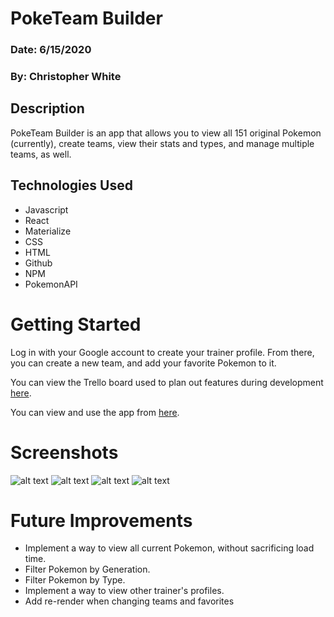 # PokeTeam Builder

### Date: 6/15/2020

### By: Christopher White

## Description

PokeTeam Builder is an app that allows you to view all 151 original Pokemon (currently), create teams, view their stats and types, and manage multiple teams, as well.

## Technologies Used

- Javascript
- React
- Materialize
- CSS
- HTML
- Github
- NPM
- PokemonAPI

# Getting Started

Log in with your Google account to create your trainer profile. From there, you can create a new team, and add your favorite Pokemon to it.

You can view the Trello board used to plan out features during development [here](https://trello.com/b/544RN8KZ/poketeam).

You can view and use the app from [here](https://evening-everglades-80830.herokuapp.com/).

# Screenshots

![alt text](https://i.gyazo.com/978ff8a105e93302b97d0afb69d5fd60.png "Logo Title Text 1")
![alt text](https://i.gyazo.com/81a93fba316a4c14e5806539bab0f8a9.png "Logo Title Text 1")
![alt text](https://i.gyazo.com/38acafaf375928bd01de7e726a01a2f3.png "Logo Title Text 1")
![alt text](https://i.gyazo.com/59b3bb64e761f1b3bd54bebf50471d11.png "Logo Title Text 1")

# Future Improvements

- Implement a way to view all current Pokemon, without sacrificing load time.
- Filter Pokemon by Generation.
- Filter Pokemon by Type.
- Implement a way to view other trainer's profiles.
- Add re-render when changing teams and favorites
